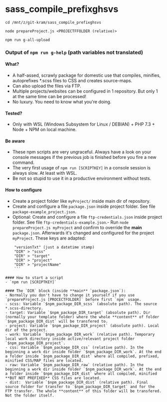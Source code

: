 # sass_compile_prefixghsvs

`cd /mnt/z/git-kram/sass_compile_prefixghsvs`

`node prepareProject.js <PROJECTFFOLDER (relative)>`

`npm run g-all-upload`

### Output of `npm run g-help` (path variables not translated)
#### What?
- A half-assed, scrawly package for domestic use that compiles, minifies, autoprefixes *.scss files to CSS and creates source-maps.
- Can also upload the files via FTP.
- Multiple projects/websites can be configured in 1 repository. But only 1 at the same time can be processed!
- No luxury. You need to know what you're doing.

#### Tested?
- Only with WSL (Windows Subsystem for Linux / DEBIAN) + PHP 7.3 + Node + NPM on local machine.

#### Be aware
- These npm scripts are very ungraceful. Always have a look on your console messages if the previous job is finished before you fire a new command.
- The very first usage of `npm run [SCRIPTKEY]` in a console session is always slow. At least with WSL.
- Be not so stupid to use it in a productive environment without tests.

#### How to configure
- Create a project folder like `myProject/` inside main dir of repository.
- Create and configure a file `package.json` inside project folder. See file `package-example_project.json`.
- Optional: Create and configure a file `ftp-credentials.json` inside project folder. See file `ftp-credentials-example.json`.- Run `node prepareProject.js myProject` and confirm to override the **main** `package.json`. Afterwards it's changed and configured for the project `myProject`. These keys are adapted:
```
	"versionTxt" (just a datetime stamp)
	"DIR" > "scss"
	"DIR" > "target"
	"DIR" > "project"
	"DIR" > "projectName"
	```

#### How to start a script
- `npm run [SCRIPTKEY]`

#### The `DIR` block (inside **main** `package.json`):
- Normally you don't have to change it yourself if you use `prepareProject.js [PROCECTFOLDER]` before first `npm` usage.
- scss: Variable `$npm_package_DIR_scss` (absolute path). The source *.scss-directory.
- target: Variable `$npm_package_DIR_target` (absolute path). Dir (normally your template folder) where the whole **content** of folder `$npm_package_DIR_dist` will be transfered to.
- project: Variable `$npm_package_DIR_project` (absolute path). Local dir of the project.
- work: Variable `$npm_package_DIR_work` (relative path). Temporary local work directory inside active/relevant project folder `$npm_package_DIR_project`.
- css: Variable `$npm_package_DIR_css` (relative path). In the beginning a work dir inside folder `$npm_package_DIR_work`. At the end a folder inside `$npm_package_DIR_dist` where all compiled, prefixed, minified CSS/MAP files are located.
- raw: Variable `$npm_package_DIR_raw` (relative path). In the beginning a work dir inside folder `$npm_package_DIR_work`. At the end a folder inside `$npm_package_DIR_dist` where all compiled, minified **BUT NOT PREFIXED** CSS files are located.
- dist:  Variable `$npm_package_DIR_dist` (relative path). Final source folder for transfer to `$npm_package_DIR_target` and for the FTP transfer. The whole **content** of this folder will be transfered. Not the folder itself.